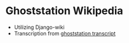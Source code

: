 # Ghoststation Wikipedia

* Utilizing Django-wiki
* Transcription from [ghoststation transcript](https://github.com/snoop2head/ghoststation_transcript)


